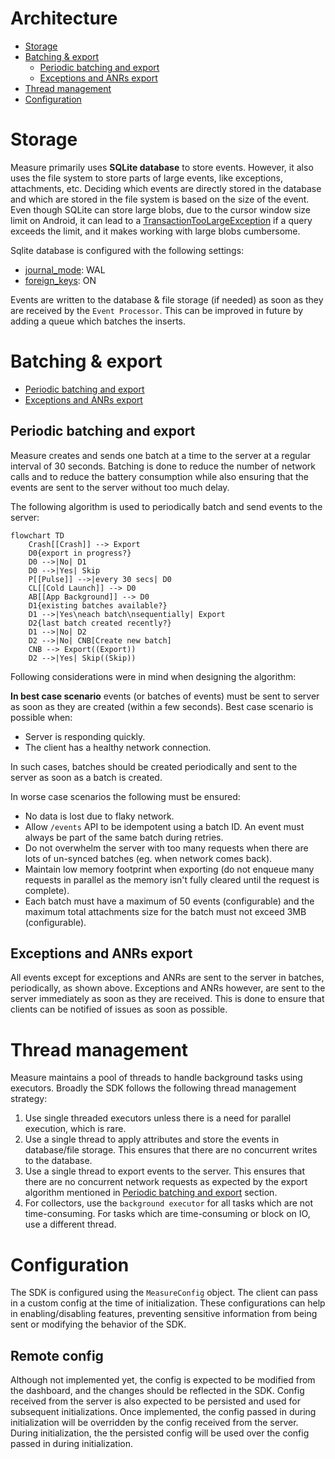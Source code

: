 # Architecture

* [Storage](#storage)
* [Batching & export](#batching--export)
    * [Periodic batching and export](#periodic-batching-and-export)
    * [Exceptions and ANRs export](#exceptions-and-anrs-export)
* [Thread management](#thread-management)
* [Configuration](#configuration)

# Storage

Measure primarily uses **SQLite database** to store events. However, it also uses the file system to
store parts of large events, like exceptions, attachments, etc. Deciding which events are directly
stored in the database and which are stored in the file system is based on the size of the event.
Even though SQLite can store large blobs, due to the cursor window size limit on Android, it can
lead to
a [TransactionTooLargeException](https://developer.android.com/reference/android/os/TransactionTooLargeException)
if a query exceeds the limit, and it makes working with large blobs cumbersome.

Sqlite database is configured with the following settings:

* [journal_mode](https://sqlite.org/pragma.html#pragma_journal_mode): WAL
* [foreign_keys](https://sqlite.org/pragma.html#pragma_foreign_keys): ON

Events are written to the database & file storage (if needed) as soon as they are received by
the `Event Processor`. This can be improved in future by adding a queue which batches the inserts.

# Batching & export

* [Periodic batching and export](#periodic-batching-and-export)
* [Exceptions and ANRs export](#exceptions-and-anrs-export)

## Periodic batching and export

Measure creates and sends one batch at a time to the server at a regular interval of 30 seconds.
Batching is done to reduce the number of network calls and to reduce the battery consumption while
also ensuring that the events are sent to the server without too much delay.

The following algorithm is used to periodically batch and send events to the server:

```mermaid
flowchart TD
    Crash[[Crash]] --> Export
    D0{export in progress?}
    D0 -->|No| D1
    D0 -->|Yes| Skip
    P[[Pulse]] -->|every 30 secs| D0
    CL[[Cold Launch]] --> D0
    AB[[App Background]] --> D0
    D1{existing batches available?}
    D1 -->|Yes\neach batch\nsequentially| Export
    D2{last batch created recently?}
    D1 -->|No| D2
    D2 -->|No| CNB[Create new batch]
    CNB --> Export((Export))
    D2 -->|Yes| Skip((Skip))
```

Following considerations were in mind when designing the algorithm:

**In best case scenario** events (or batches of events) must be sent to server as soon as they are
created (within a few seconds). Best case scenario is possible when:

* Server is responding quickly.
* The client has a healthy network connection.

In such cases, batches should be created periodically and sent to the server as soon as a batch
is created.

In worse case scenarios the following must be ensured:

* No data is lost due to flaky network.
* Allow `/events` API to be idempotent using a batch ID. An event must always be part of the
  same batch during retries.
* Do not overwhelm the server with too many requests when there are lots of un-synced batches (eg.
  when network comes back).
* Maintain low memory footprint when exporting (do not enqueue many requests in parallel as the
  memory isn't fully cleared until the request is complete).
* Each batch must have a maximum of 50 events (configurable) and the maximum total attachments size
  for the batch must not exceed 3MB (configurable).

## Exceptions and ANRs export

All events except for exceptions and ANRs are sent to the server in batches, periodically, as shown
above. Exceptions
and ANRs however, are sent to the server immediately as soon as they are received. This is done to
ensure that clients
can be notified of issues as soon as possible.

# Thread management

Measure maintains a pool of threads to handle background tasks using executors. Broadly the SDK
follows the following
thread management strategy:

1. Use single threaded executors unless there is a need for parallel execution, which is rare.
2. Use a single thread to apply attributes and store the events in database/file storage. This
   ensures that there are no concurrent writes to the database.
3. Use a single thread to export events to the server. This ensures that there are no
   concurrent network requests as expected by the export algorithm mentioned
   in [Periodic batching and export](#periodic-batching-and-export) section.
4. For collectors, use the `background executor` for all tasks which are not time-consuming. For
   tasks
   which are time-consuming or block on IO, use a different thread.

# Configuration

The SDK is configured using the `MeasureConfig` object. The client can pass in a custom config at
the time of initialization. These configurations can help in enabling/disabling features, preventing
sensitive information from being sent or modifying the behavior of the SDK.

## Remote config
Although not implemented yet, the config is expected to be modified from the dashboard, and the
changes should be reflected in the SDK. Config received from the server is also expected to be
persisted and used for subsequent initializations. Once implemented, the config passed in during 
initialization will be overridden by the config received from the server. During initialization, the
the persisted config will be used over the config passed in during initialization.

